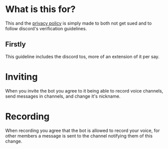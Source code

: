 # What is this for?
This and the [privacy policy](policy.md) is simply made to both not get sued and to follow discord's verification guidelines.

## Firstly
This guideline includes the discord tos, more of an extension of it per say.

# Inviting
When you invite the bot you agree to it being able to record voice channels, 
send messages in channels, and change it's nickname.

# Recording
When recording you agree that the bot is allowed to record your voice, 
for other members a message is sent to the channel notifying them of this change.
